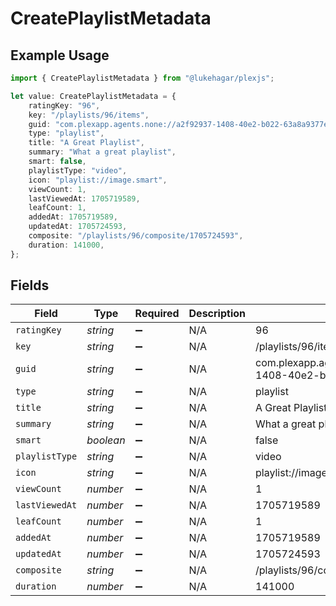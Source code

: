 # CreatePlaylistMetadata

## Example Usage

```typescript
import { CreatePlaylistMetadata } from "@lukehagar/plexjs";

let value: CreatePlaylistMetadata = {
    ratingKey: "96",
    key: "/playlists/96/items",
    guid: "com.plexapp.agents.none://a2f92937-1408-40e2-b022-63a8a9377e55",
    type: "playlist",
    title: "A Great Playlist",
    summary: "What a great playlist",
    smart: false,
    playlistType: "video",
    icon: "playlist://image.smart",
    viewCount: 1,
    lastViewedAt: 1705719589,
    leafCount: 1,
    addedAt: 1705719589,
    updatedAt: 1705724593,
    composite: "/playlists/96/composite/1705724593",
    duration: 141000,
};
```

## Fields

| Field                                                          | Type                                                           | Required                                                       | Description                                                    | Example                                                        |
| -------------------------------------------------------------- | -------------------------------------------------------------- | -------------------------------------------------------------- | -------------------------------------------------------------- | -------------------------------------------------------------- |
| `ratingKey`                                                    | *string*                                                       | :heavy_minus_sign:                                             | N/A                                                            | 96                                                             |
| `key`                                                          | *string*                                                       | :heavy_minus_sign:                                             | N/A                                                            | /playlists/96/items                                            |
| `guid`                                                         | *string*                                                       | :heavy_minus_sign:                                             | N/A                                                            | com.plexapp.agents.none://a2f92937-1408-40e2-b022-63a8a9377e55 |
| `type`                                                         | *string*                                                       | :heavy_minus_sign:                                             | N/A                                                            | playlist                                                       |
| `title`                                                        | *string*                                                       | :heavy_minus_sign:                                             | N/A                                                            | A Great Playlist                                               |
| `summary`                                                      | *string*                                                       | :heavy_minus_sign:                                             | N/A                                                            | What a great playlist                                          |
| `smart`                                                        | *boolean*                                                      | :heavy_minus_sign:                                             | N/A                                                            | false                                                          |
| `playlistType`                                                 | *string*                                                       | :heavy_minus_sign:                                             | N/A                                                            | video                                                          |
| `icon`                                                         | *string*                                                       | :heavy_minus_sign:                                             | N/A                                                            | playlist://image.smart                                         |
| `viewCount`                                                    | *number*                                                       | :heavy_minus_sign:                                             | N/A                                                            | 1                                                              |
| `lastViewedAt`                                                 | *number*                                                       | :heavy_minus_sign:                                             | N/A                                                            | 1705719589                                                     |
| `leafCount`                                                    | *number*                                                       | :heavy_minus_sign:                                             | N/A                                                            | 1                                                              |
| `addedAt`                                                      | *number*                                                       | :heavy_minus_sign:                                             | N/A                                                            | 1705719589                                                     |
| `updatedAt`                                                    | *number*                                                       | :heavy_minus_sign:                                             | N/A                                                            | 1705724593                                                     |
| `composite`                                                    | *string*                                                       | :heavy_minus_sign:                                             | N/A                                                            | /playlists/96/composite/1705724593                             |
| `duration`                                                     | *number*                                                       | :heavy_minus_sign:                                             | N/A                                                            | 141000                                                         |
